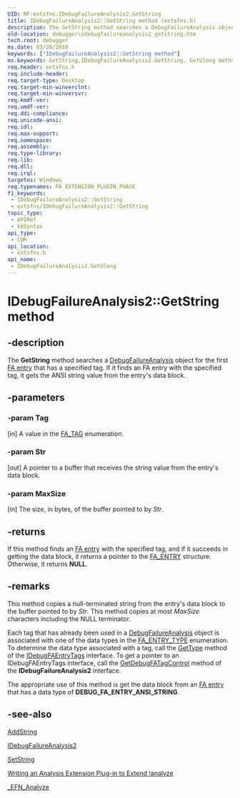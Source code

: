 ```yaml
---
UID: NF:extsfns.IDebugFailureAnalysis2.GetString
title: IDebugFailureAnalysis2::GetString method (extsfns.h)
description: The GetString method searches a DebugFailureAnalysis object for the first FA entry that has a specified tag. If it finds an FA entry with the specified tag, it gets the ANSI string value from the entry's data block.
old-location: debugger\idebugfailureanalysis2_getstring.htm
tech.root: debugger
ms.date: 03/26/2018
keywords: ["IDebugFailureAnalysis2::GetString method"]
ms.keywords: GetString,IDebugFailureAnalysis2.GetString, GetUlong method [Windows Debugging], GetUlong method [Windows Debugging], IDebugFailureAnalysis2 interface, IDebugFailureAnalysis2, IDebugFailureAnalysis2 interface [Windows Debugging], GetUlong method, IDebugFailureAnalysis2::GetString, IDebugFailureAnalysis2::GetUlong, debugger.idebugfailureanalysis2_getstring, extsfns/IDebugFailureAnalysis2::GetUlong
req.header: extsfns.h
req.include-header: 
req.target-type: Desktop
req.target-min-winverclnt: 
req.target-min-winversvr: 
req.kmdf-ver: 
req.umdf-ver: 
req.ddi-compliance: 
req.unicode-ansi: 
req.idl: 
req.max-support: 
req.namespace: 
req.assembly: 
req.type-library: 
req.lib: 
req.dll: 
req.irql: 
targetos: Windows
req.typenames: FA_EXTENSION_PLUGIN_PHASE
f1_keywords:
 - IDebugFailureAnalysis2::GetString
 - extsfns/IDebugFailureAnalysis2::GetString
topic_type:
 - APIRef
 - kbSyntax
api_type:
 - COM
api_location:
 - extsfns.h
api_name:
 - IDebugFailureAnalysis2.GetUlong
---
```


# IDebugFailureAnalysis2::GetString method


## -description

The <b>GetString</b> method searches a <a href="/windows-hardware/drivers/ddi/extsfns/nn-extsfns-idebugfailureanalysis2">DebugFailureAnalysis</a> object for the first <a href="/windows-hardware/drivers/debugger/failure-analysis-entries">FA entry</a> that has a specified tag. If it finds an FA entry with the specified tag, it gets the ANSI string value from the entry's data block.

## -parameters

### -param Tag 

[in]
A value in the <a href="/windows-hardware/drivers/debugger/writing-an-analysis-extension-to-extend--analyze">FA_TAG</a> enumeration.

### -param Str 

[out]
A pointer to a buffer that receives the string value from the entry's data block.

### -param MaxSize 

[in]
The size, in bytes, of the buffer pointed to by <i>Str</i>.

## -returns

If this method finds an <a href="/windows-hardware/drivers/debugger/failure-analysis-entries">FA entry</a> with the specified tag, and if it succeeds in getting the data block, it returns a pointer to the <a href="/windows-hardware/drivers/ddi/extsfns/ns-extsfns-_fa_entry">FA_ENTRY</a> structure. Otherwise, it returns <b>NULL</b>.

## -remarks

This method copies a null-terminated string from the entry's data block to the buffer pointed to by <i>Str</i>. This method copies at most <i>MaxSize</i> characters including the NULL terminator.

Each tag that has already been used in a <a href="/windows-hardware/drivers/ddi/extsfns/nn-extsfns-idebugfailureanalysis2">DebugFailureAnalysis</a> object is associated with one of the data types in the <a href="/windows-hardware/drivers/ddi/extsfns/ne-extsfns-_fa_entry_type">FA_ENTRY_TYPE</a> enumeration. To determine the data type associated with a tag, call the <a href="/windows-hardware/drivers/ddi/extsfns/nf-extsfns-idebugfaentrytags-gettype">GetType</a> method of the <a href="/windows-hardware/drivers/ddi/extsfns/nn-extsfns-idebugfaentrytags">IDebugFAEntryTags</a> interface. To get a pointer to an IDebugFAEntryTags interface, call the <a href="/windows-hardware/drivers/ddi/extsfns/nf-extsfns-idebugfailureanalysis2-getdebugfatagcontrol">GetDebugFATagControl</a> method of the <b>IDebugFailureAnalysis2</b> interface.

The appropriate use of this method is get the data block from an <a href="/windows-hardware/drivers/debugger/failure-analysis-entries">FA entry</a> that has a data type of <b>DEBUG_FA_ENTRY_ANSI_STRING</b>.

## -see-also

<a href="/windows-hardware/drivers/print/iprinterbidischemaresponses-addstring">AddString</a>



<a href="/windows-hardware/drivers/ddi/extsfns/nn-extsfns-idebugfailureanalysis2">IDebugFailureAnalysis2</a>



<a href="/windows-hardware/drivers/ddi/extsfns/nf-extsfns-idebugfailureanalysis2-setstring">SetString</a>



<a href="/windows-hardware/drivers/debugger/writing-an-analysis-extension-to-extend--analyze">Writing an Analysis Extension Plug-in to Extend !analyze</a>



<a href="/windows-hardware/drivers/ddi/extsfns/nc-extsfns-ext_analysis_plugin">_EFN_Analyze</a>
